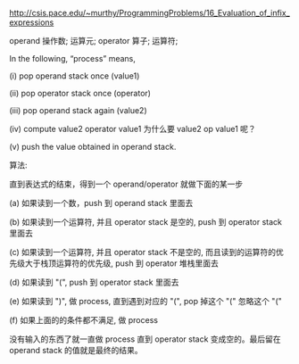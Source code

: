 
http://csis.pace.edu/~murthy/ProgrammingProblems/16_Evaluation_of_infix_expressions

operand 操作数; 运算元;
operator 算子; 运算符;

In the following, “process” means, 

(i) pop operand stack once (value1) 

(ii) pop operator stack once (operator) 

(iii) pop operand stack again (value2) 

(iv) compute value2 operator  value1
为什么要 value2 op value1 呢？

(v) push the value obtained in operand stack.


算法:


直到表达式的结束，得到一个 operand/operator 就做下面的某一步

(a) 如果读到一个数，push 到 operand stack 里面去

(b) 如果读到一个运算符, 并且 operator stack 是空的, push 到 operator stack 里面去

(c) 如果读到一个运算符, 并且 operator stack 不是空的, 而且读到的运算符的优先级大于栈顶运算符的优先级, push 到 operator 堆栈里面去

(d) 如果读到 "(", push 到 operator stack 里面去

(e) 如果读到 ")", 做 process, 直到遇到对应的 "(", pop 掉这个 "(" 忽略这个 "("

(f) 如果上面的的条件都不满足, 做 process

没有输入的东西了就一直做 process 直到 operator stack 变成空的。最后留在 operand stack 的值就是最终的结果。
